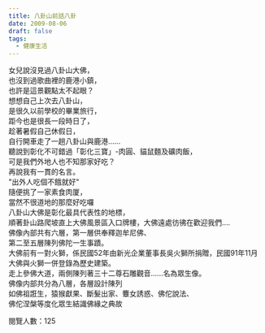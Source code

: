 ```yaml
---
title: 八卦山前話八卦
date: 2009-08-06
draft: false
tags:
  - 健康生活
---
```

女兒說沒見過八卦山大佛，  
也沒到過歌曲裡的鹿港小鎮，  
也許是這景觀點太不起眼？  
想想自己上次去八卦山，  
是很久以前學校的畢業旅行，  
距今也是很長一段時日了，  
趁著暑假自己休假日，  
自行開車走了一趟八卦山與鹿港..….  
聽說到彰化不可錯過「彰化三寶」-肉圓、貓鼠麵及礦肉飯，  
可是我們外地人也不知那家好吃？  
再說我有一貫的名言。  
"出外人吃個不餓就好"  
隨便挑了一家素食肉厦，  
當然不很道地的那麼好吃囉  
八卦山大佛是彰化最具代表性的地標，  
順著卦山路爬坡直上大佛風景區入口牌樓，大佛遠處彷彿在歡迎我們….  
佛像內部共有六層，第一層供奉釋迦牟尼佛、  
第二至五層陳列佛陀一生事蹟。  
大佛前有一對火獅，係民國52年由新光企業董事長吳火獅所捐贈，民國91年11月大佛與火獅一併登錄為歷史建築。  
走上參佛大道，兩側陳列著三十二尊石雕觀音.…..名為眾生像。  
佛像内部共分為八層，各層設計陳列  
如佛祖誑生，猿猴獻果、斷髮出家、麞女誘惑、佛佗說法、  
佛佗涅槃等度化眾生結識佛緣之典故  

閱覽人數：125